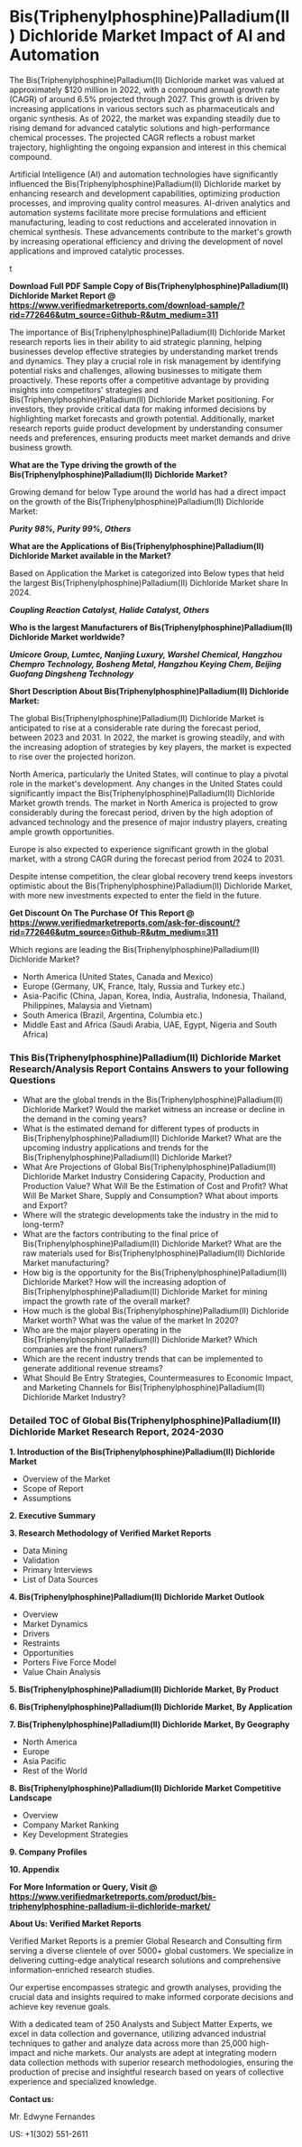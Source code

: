 <meta name="title" content="Global Bis(Triphenylphosphine)Palladium(II) Dichloride Market Impact of AI and Automation"><meta name="description" content="The Bis(Triphenylphosphine)Palladium(II) Dichloride market was valued at approximately $120 million in 2022, with a compound annual growth rate (CAGR) of around 6.5% p"><meta name="title" content="Bis(Triphenylphosphine)Palladium(II) Dichloride Market Size, Share, Scope, Trends, Growth, Opportunities, Analysis, Forecast"><h1>Bis(Triphenylphosphine)Palladium(II) Dichloride Market Impact of AI and Automation</h1><p>The Bis(Triphenylphosphine)Palladium(II) Dichloride market was valued at approximately $120 million in 2022, with a compound annual growth rate (CAGR) of around 6.5% projected through 2027. This growth is driven by increasing applications in various sectors such as pharmaceuticals and organic synthesis. As of 2022, the market was expanding steadily due to rising demand for advanced catalytic solutions and high-performance chemical processes. The projected CAGR reflects a robust market trajectory, highlighting the ongoing expansion and interest in this chemical compound.</p><p>Artificial Intelligence (AI) and automation technologies have significantly influenced the Bis(Triphenylphosphine)Palladium(II) Dichloride market by enhancing research and development capabilities, optimizing production processes, and improving quality control measures. AI-driven analytics and automation systems facilitate more precise formulations and efficient manufacturing, leading to cost reductions and accelerated innovation in chemical synthesis. These advancements contribute to the market's growth by increasing operational efficiency and driving the development of novel applications and improved catalytic processes.</p>t</p><p id="" class=""><strong>Download Full PDF Sample Copy of Bis(Triphenylphosphine)Palladium(II) Dichloride Market Report @ <a href="https://www.verifiedmarketreports.com/download-sample/?rid=772646&utm_source=Github-R&utm_medium=311" target="_blank">https://www.verifiedmarketreports.com/download-sample/?rid=772646&utm_source=Github-R&utm_medium=311</a></strong></p><p>The importance of&nbsp;Bis(Triphenylphosphine)Palladium(II) Dichloride Market research reports lies in their ability to aid strategic planning, helping businesses develop effective strategies by understanding market trends and dynamics. They play a crucial role in risk management by identifying potential risks and challenges, allowing businesses to mitigate them proactively. These reports offer a competitive advantage by providing insights into competitors' strategies and Bis(Triphenylphosphine)Palladium(II) Dichloride Market positioning. For investors, they provide critical data for making informed decisions by highlighting market forecasts and growth potential. Additionally, market research reports guide product development by understanding consumer needs and preferences, ensuring products meet market demands and drive business growth.</p><p><strong>What are the&nbsp;Type driving the growth of the Bis(Triphenylphosphine)Palladium(II) Dichloride Market?</strong></p><p id="" class="">Growing demand for below Type around the world has had a direct impact on the growth of the Bis(Triphenylphosphine)Palladium(II) Dichloride Market:</p><em><strong>Purity 98%, Purity 99%, Others</strong></em></p><strong>What are the&nbsp;Applications&nbsp;of Bis(Triphenylphosphine)Palladium(II) Dichloride Market available in the Market?</strong></p><p id="" class="">Based on Application the Market is categorized into Below types that held the largest Bis(Triphenylphosphine)Palladium(II) Dichloride Market share In 2024.</p><em><strong>Coupling Reaction Catalyst, Halide Catalyst, Others</strong></em></p><strong>Who is the largest Manufacturers of Bis(Triphenylphosphine)Palladium(II) Dichloride Market worldwide?</strong></p><p><em><strong>Umicore Group, Lumtec, Nanjing Luxury, Warshel Chemical, Hangzhou Chempro Technology, Bosheng Metal, Hangzhou Keying Chem, Beijing Guofang Dingsheng Technology</strong></em></p><p id="" class=""><strong>Short Description About Bis(Triphenylphosphine)Palladium(II) Dichloride Market:</strong></p><p>The global Bis(Triphenylphosphine)Palladium(II) Dichloride Market is anticipated to rise at a considerable rate during the forecast period, between 2023 and 2031. In 2022, the market is growing steadily, and with the increasing adoption of strategies by key players, the market is expected to rise over the projected horizon.</p><p>North America, particularly the United States, will continue to play a pivotal role in the market's development. Any changes in the United States could significantly impact the Bis(Triphenylphosphine)Palladium(II) Dichloride Market growth trends. The market in North America is projected to grow considerably during the forecast period, driven by the high adoption of advanced technology and the presence of major industry players, creating ample growth opportunities.</p><p>Europe is also expected to experience significant growth in the global market, with a strong CAGR during the forecast period from 2024 to 2031.</p><p>Despite intense competition, the clear global recovery trend keeps investors optimistic about the Bis(Triphenylphosphine)Palladium(II) Dichloride Market, with more new investments expected to enter the field in the future.</p><p id="" class=""><strong>Get Discount On The Purchase Of This Report @ <a href="https://www.verifiedmarketreports.com/ask-for-discount/?rid=772646&utm_source=Github-R&utm_medium=311" target="_blank">https://www.verifiedmarketreports.com/ask-for-discount/?rid=772646&utm_source=Github-R&utm_medium=311</a></strong></p>Which regions are leading the Bis(Triphenylphosphine)Palladium(II) Dichloride Market?</p><ul><li>North America (United States, Canada and Mexico)</li><li>Europe (Germany, UK, France, Italy, Russia and Turkey etc.)</li><li>Asia-Pacific (China, Japan, Korea, India, Australia, Indonesia, Thailand, Philippines, Malaysia and Vietnam)</li><li>South America (Brazil, Argentina, Columbia etc.)</li><li>Middle East and Africa (Saudi Arabia, UAE, Egypt, Nigeria and South Africa)</li></ul><h3 id="" class="">This Bis(Triphenylphosphine)Palladium(II) Dichloride Market Research/Analysis Report Contains Answers to your following Questions</h3><ul><li>What are the global trends in the Bis(Triphenylphosphine)Palladium(II) Dichloride Market? Would the market witness an increase or decline in the demand in the coming years?</li><li>What is the estimated demand for different types of products in Bis(Triphenylphosphine)Palladium(II) Dichloride Market? What are the upcoming industry applications and trends for the Bis(Triphenylphosphine)Palladium(II) Dichloride Market?</li><li>What Are Projections of Global Bis(Triphenylphosphine)Palladium(II) Dichloride Market Industry Considering Capacity, Production and Production Value? What Will Be the Estimation of Cost and Profit? What Will Be Market Share, Supply and Consumption? What about imports and Export?</li><li>Where will the strategic developments take the industry in the mid to long-term?</li><li>What are the factors contributing to the final price of Bis(Triphenylphosphine)Palladium(II) Dichloride Market? What are the raw materials used for Bis(Triphenylphosphine)Palladium(II) Dichloride Market manufacturing?</li><li>How big is the opportunity for the Bis(Triphenylphosphine)Palladium(II) Dichloride Market? How will the increasing adoption of Bis(Triphenylphosphine)Palladium(II) Dichloride Market for mining impact the growth rate of the overall market?</li><li>How much is the global Bis(Triphenylphosphine)Palladium(II) Dichloride Market worth? What was the value of the market In 2020?</li><li>Who are the major players operating in the Bis(Triphenylphosphine)Palladium(II) Dichloride Market? Which companies are the front runners?</li><li>Which are the recent industry trends that can be implemented to generate additional revenue streams?</li><li>What Should Be Entry Strategies, Countermeasures to Economic Impact, and Marketing Channels for Bis(Triphenylphosphine)Palladium(II) Dichloride Market Industry?</li></ul><h3 id="" class="">Detailed TOC of Global Bis(Triphenylphosphine)Palladium(II) Dichloride Market Research Report, 2024-2030</h3><p id="" class=""><strong>1. Introduction of the Bis(Triphenylphosphine)Palladium(II) Dichloride Market</strong></p><ul><li>Overview of the Market</li><li>Scope of Report</li><li>Assumptions</li></ul><p id="" class=""><strong>2. Executive Summary</strong></p><p id="" class=""><strong>3. Research Methodology of Verified Market Reports</strong></p><ul><li>Data Mining</li><li>Validation</li><li>Primary Interviews</li><li>List of Data Sources</li></ul><p id="" class=""><strong>4. Bis(Triphenylphosphine)Palladium(II) Dichloride Market Outlook</strong></p><ul><li>Overview</li><li>Market Dynamics</li><li>Drivers</li><li>Restraints</li><li>Opportunities</li><li>Porters Five Force Model</li><li>Value Chain Analysis</li></ul><p id="" class=""><strong>5. Bis(Triphenylphosphine)Palladium(II) Dichloride Market, By Product</strong></p><p id="" class=""><strong>6. Bis(Triphenylphosphine)Palladium(II) Dichloride Market, By Application</strong></p><p id="" class=""><strong>7. Bis(Triphenylphosphine)Palladium(II) Dichloride Market, By Geography</strong></p><ul><li>North America</li><li>Europe</li><li>Asia Pacific</li><li>Rest of the World</li></ul><p id="" class=""><strong>8. Bis(Triphenylphosphine)Palladium(II) Dichloride Market Competitive Landscape</strong></p><ul><li>Overview</li><li>Company Market Ranking</li><li>Key Development Strategies</li></ul><p id="" class=""><strong>9. Company Profiles</strong></p><p id="" class=""><strong>10. Appendix</strong></p><p id="" class=""><strong>For More Information or Query, Visit @ <a href="https://www.verifiedmarketreports.com/product/bis-triphenylphosphine-palladium-ii-dichloride-market/" target="_blank">https://www.verifiedmarketreports.com/product/bis-triphenylphosphine-palladium-ii-dichloride-market/</a></strong></p><p id="" class=""><strong>About Us: Verified Market Reports</strong></p><p id="" class="">Verified Market Reports is a premier Global Research and Consulting firm serving a diverse clientele of over 5000+ global customers. We specialize in delivering cutting-edge analytical research solutions and comprehensive information-enriched research studies.</p><p id="" class="">Our expertise encompasses strategic and growth analyses, providing the crucial data and insights required to make informed corporate decisions and achieve key revenue goals.</p><p id="" class="">With a dedicated team of 250 Analysts and Subject Matter Experts, we excel in data collection and governance, utilizing advanced industrial techniques to gather and analyze data across more than 25,000 high-impact and niche markets. Our analysts are adept at integrating modern data collection methods with superior research methodologies, ensuring the production of precise and insightful research based on years of collective experience and specialized knowledge.</p><p id="" class=""><strong>Contact us:</strong></p><p id="" class="">Mr. Edwyne Fernandes</p><p id="" class="">US: +1(302) 551-2611</p>